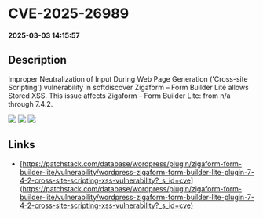 # CVE-2025-26989

**2025-03-03 14:15:57**

## Description
Improper Neutralization of Input During Web Page Generation ('Cross-site Scripting') vulnerability in softdiscover Zigaform – Form Builder Lite allows Stored XSS. This issue affects Zigaform – Form Builder Lite: from n/a through 7.4.2.

![](https://img.shields.io/static/v1?label=Score&message=7.1&color=red)
![](https://img.shields.io/static/v1?label=Severity&message=HIGH&color=red)
![](https://img.shields.io/static/v1?label=CWE&message=XSS&color=green)

## Links
- [https://patchstack.com/database/wordpress/plugin/zigaform-form-builder-lite/vulnerability/wordpress-zigaform-form-builder-lite-plugin-7-4-2-cross-site-scripting-xss-vulnerability?_s_id=cve](https://patchstack.com/database/wordpress/plugin/zigaform-form-builder-lite/vulnerability/wordpress-zigaform-form-builder-lite-plugin-7-4-2-cross-site-scripting-xss-vulnerability?_s_id=cve)
